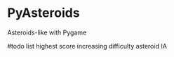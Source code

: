 # PyAsteroids

Asteroids-like with Pygame

#todo list
highest score
increasing difficulty
asteroid IA
